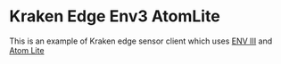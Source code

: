 # Kraken Edge Env3 AtomLite

This is an example of Kraken edge sensor client which uses [ENV III](https://docs.m5stack.com/en/unit/envIII) and [Atom Lite](https://docs.m5stack.com/en/core/atom_lite)
